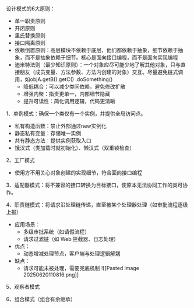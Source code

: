 设计模式的6大原则：
- 单一职责原则
- 开闭原则
- 里氏替换原则
- 接口隔离原则
- 依赖倒置原则：高层模块不依赖于底层，他们都依赖于抽象，细节依赖于抽象，而不是抽象依赖于细节。核心是面向接口编程，而不是面向实现编程
- 迪米特法则（最少知识原则）：一个对象应尽可能少地了解其他对象，只与直接朋友（成员变量、方法参数、方法内创建的对象）交互。尽量避免链式调用，如objA.getB().getC() .doSomething()
	- 降低耦合：可以减少类间依赖，避免修改扩散
	- 增强内聚：指责更单一，内部细节隐藏
	- 提升可读性：简化调用逻辑，代码更清晰



1、单例模式：确保一个类仅有一个实例，并提供全局访问点。
- 私有构造函数：禁止外部通过new实例化
- 静态私有变量：存储唯一实例
- 共有静态方法：提供实例获取入口
- 饿汉式（类加载时就初始化）、懒汉式（双重锁检查）

2、工厂模式
- 使用方不用关心对象创建的实现细节，符合面向接口编程

3、适配器模式：将不兼容的接口转换为目标接口，使原本无法协同工作的类可协作。

4、职责链模式：将请求沿处理链传递，直至被某个处理器处理（如审批流程逐级上报）
- 应用场景：
	- 多级审批系统（如请假流程）
	- 请求过滤链（如 Web 拦截器、日志处理）
- 优点：
	- 动态增减处理节点，客户端与处理逻辑解耦
- 缺点：
	- 请求可能未被处理，需要兜底机制
![[Pasted image 20250620110816.png]]

5、观察者模式

6、组合模式（组合有余继承）

